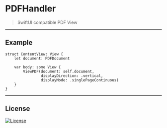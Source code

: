 # PDFHandler

> SwiftUI compatible PDF View


---

## Example

```
struct ContentView: View {
    let document: PDFDocument

    var body: some View {
        ViewPDF(document: self.document,
                displayDirection: .vertical,
                displayMode: .singlePageContinuous)
    }
}
```




---

## License

[![License](http://img.shields.io/:license-mit-blue.svg?style=flat-square)](http://badges.mit-license.org)
